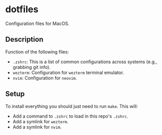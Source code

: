 # dotfiles

Configuration files for MacOS.

## Description

Function of the following files:

- `.zshrc`: This is a list of common configurations across systems (e.g., grabbing git info).
- `wezterm`: Configuration for `wezterm` terminal emulator.
- `nvim`: Configuration for `neovim`.

## Setup

To install everything you should just need to run `make`. This will:

- Add a command to `.zshrc` to load in this repo's `.zshrc`.
- Add a symlink for `wezterm`.
- Add a symlink for `nvim`.
